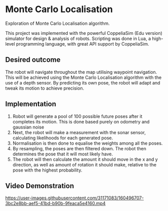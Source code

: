 # Monte Carlo Localisation
Exploration of Monte Carlo Localisation algorithm.

This project was implemented with the powerful CoppeliaSim (Edu version) simulator for design & analysis of robots. 
Scripting was done in Lua, a high-level programming language, with great API support by CoppeliaSim.

## Desired outcome
The robot will navigate throughout the map utilising waypoint navigation. This will be achieved using the Monte Carlo Localisation algorithm with the use of a depth sensor. By predicting its own pose, the robot will adapt and tweak its motion to achieve precision.

## Implementation
1) Robot will generate a pool of 100 possible future poses after it completes its motion. This is done based purely on odometry and gaussian noise
3) Next, the robot will make a measurement with the sonar sensor, calculating likelihoods for each generated pose.
4) Normalisation is then done to equalise the weights among all the poses.
5) By resampling, the poses are then filtered down. The robot then determines the pose that it will most likely have.
6) The robot will then calculate the amount it should move in the x and y direction, as well as amount of rotation it should make, relative to the pose with the highest probability.

## Video Demonstration


https://user-images.githubusercontent.com/31171083/160496707-3bc2e8bb-aef5-41bd-b90b-9feaca5e4160.mp4

